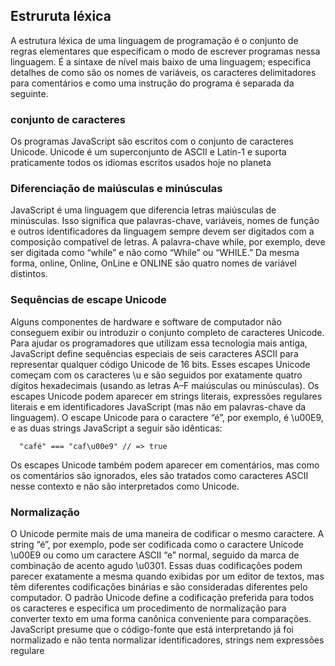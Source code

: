 ## Estruruta léxica

A estrutura léxica de uma linguagem de programação é o conjunto de regras elementares que especificam o modo de escrever programas nessa linguagem. É a sintaxe de nível mais baixo de uma
linguagem; especifica detalhes de como são os nomes de variáveis, os caracteres delimitadores para
comentários e como uma instrução do programa é separada da seguinte.

### conjunto de caracteres

Os programas JavaScript são escritos com o conjunto de caracteres Unicode. Unicode é um superconjunto de ASCII e Latin-1 e suporta praticamente todos os idiomas escritos usados hoje no
planeta

### Diferenciação de maiúsculas e minúsculas

JavaScript é uma linguagem que diferencia letras maiúsculas de minúsculas. Isso significa que palavras-chave, variáveis, nomes de função e outros identificadores da linguagem sempre devem ser digitados com a composição compatível de letras. A palavra-chave while, por exemplo, deve ser digitada
como “while” e não como “While” ou “WHILE.” Da mesma forma, online, Online, OnLine e ONLINE
são quatro nomes de variável distintos.

### Sequências de escape Unicode
Alguns componentes de hardware e software de computador não conseguem exibir ou introduzir o
conjunto completo de caracteres Unicode. Para ajudar os programadores que utilizam essa tecnologia mais antiga, JavaScript define sequências especiais de seis caracteres ASCII para representar qualquer código Unicode de 16 bits. Esses escapes Unicode começam com os caracteres \u e são seguidos
por exatamente quatro dígitos hexadecimais (usando as letras A–F maiúsculas ou minúsculas). Os
escapes Unicode podem aparecer em strings literais, expressões regulares literais e em identificadores
JavaScript (mas não em palavras-chave da linguagem). O escape Unicode para o caractere “é”, por
exemplo, é \u00E9, e as duas strings JavaScript a seguir são idênticas:

      "café" === "caf\u00e9" // => true
  
Os escapes Unicode também podem aparecer em comentários, mas como os comentários são ignorados, eles são tratados como caracteres ASCII nesse contexto e não são interpretados como
Unicode.

### Normalização
O Unicode permite mais de uma maneira de codificar o mesmo caractere. A string “é”, por exemplo, pode ser codificada como o caractere Unicode \u00E9 ou como um caractere ASCII “e” normal, seguido da marca de combinação de acento agudo \u0301. Essas duas codificações podem parecer exatamente a mesma quando exibidas por um editor de textos, mas têm diferentes codificações binárias e são consideradas diferentes pelo computador. O padrão Unicode define a codificação preferida para todos os caracteres e especifica um procedimento de normalização para converter texto em uma forma canônica conveniente para comparações. JavaScript presume que o código-fonte que
está interpretando já foi normalizado e não tenta normalizar identificadores, strings nem expressões
regulare

